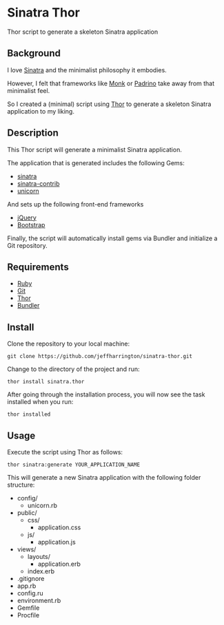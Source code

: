 # Sinatra Thor 

Thor script to generate a skeleton Sinatra application

## Background

I love [Sinatra](http://www.sinatrarb.com) and the minimalist philosophy it embodies. 

However, I felt that frameworks like [Monk](https://github.com/monkrb/monk) or [Padrino](http://www.padrinorb.com/) take away from that minimalist feel. 

So I created a (minimal) script using [Thor](http://whatisthor.com/) to generate a skeleton Sinatra application to my liking. 

## Description

This Thor script will generate a minimalist Sinatra application. 

The application that is generated includes the following Gems:

* [sinatra](http://rubygems.org/gems/sinatra)
* [sinatra-contrib](http://rubygems.org/gems/sinatra-contrib)
* [unicorn](http://rubygems.org/gems/unicorn)

And sets up the following front-end frameworks 

* [jQuery](http://jquery.com/)
* [Bootstrap](http://getbootstrap.com/)

Finally, the script will automatically install gems via Bundler and initialize a Git repository. 

## Requirements

* [Ruby](https://www.ruby-lang.org/en/)
* [Git](http://git-scm.com/)
* [Thor](http://whatisthor.com/)
* [Bundler](http://bundler.io/)

## Install

Clone the repository to your local machine:

    git clone https://github.com/jeffharrington/sinatra-thor.git

Change to the directory of the project and run:

    thor install sinatra.thor

After going through the installation process, you will now see the task installed when you run:

    thor installed

## Usage

Execute the script using Thor as follows:

    thor sinatra:generate YOUR_APPLICATION_NAME

This will generate a new Sinatra application with the following folder structure:

* config/
  * unicorn.rb
* public/
  * css/
    * application.css
  * js/
    * application.js
* views/
  * layouts/
    * application.erb
  * index.erb
* .gitignore
* app.rb
* config.ru
* environment.rb
* Gemfile
* Procfile




